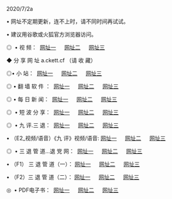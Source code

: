 <p>2020/7/2a
<p>• 网址不定期更新，连不上时，请不同时间再试试。
<p>• 建议用谷歌或火狐官方浏览器访问。
<p>◎  • 视 频： 
<a href="http://scg.csso.cam/" target="_blank">网址一</a> 　 
<a href="http://sbg.csso.cam/" target="_blank">网址二</a> 　 
<a href="http://sag.csso.cam/b.html" target="_blank">网址三</a>
<p>◆ 分 享 网 址  a.ckett.cf  （请 收 藏） </p>

<p>◎•  小 站：  
<a href="http://scg.csso.cam/f.html" target="_blank">网址一</a> 　 
<a href="http://sbg.csso.cam/h.html" target="_blank">网址二</a> 　 
<a href="http://sag.csso.cam/k/" target="_blank">网址三</a></p><p>

<p>◎  • 翻 墙 软 件 ：  
<a href="http://scg.csso.cam/ff/" target="_blank">网址一</a> 　 
<a href="http://sbg.csso.cam/s/read/a1_nd.html" target="_blank">网址二</a> 　 
<a href="http://sag.csso.cam/ff/index.html" target="_blank">网址三</a></p>
<p>◎  • 每 日 新 闻：  
<a href="http://scg.csso.cam/day/" target="_blank">网址一</a> 　 
<a href="http://sbg.csso.cam/day/" target="_blank">网址二</a> 　 
<a href="http://sag.csso.cam/day/index.html" target="_blank">网址三</a></p>
<p>◎   • 短 波 分 享：  
<a href="http://scg.csso.cam/h/" target="_blank">网址一</a> 　 
<a href="http://sag.csso.cam/h/" target="_blank">网址二</a> 　 
<a href="http://sbg.csso.cam/h/index.html" target="_blank">网址三</a></p>
<p>◎   • 九 评.三 退：  
<a href="http://scg.csso.cam/t/" target="_blank">网址一</a> 　 
<a href="http://sag.csso.cam/v2/index.html" target="_blank">网址二</a> 　 
<a href="http://sbg.csso.cam/tt/index.html" target="_blank">网址三</a> 　</p>
<p>  • （E2_视频/语音）《九 评》视频/语音: 
<a href="http://scg.csso.cam/7738.html" target="_blank">网址一</a> 　 
<a href="http://sag.csso.cam/7614.html" target="_blank">网址二</a> 　 
<a href="http://sbg.csso.cam/7633.html" target="_blank">网址三</a></p>
<p>◎   • 三 退 管 道...退 党 网：  
<a href="http://scg.csso.cam/go/td1.html" target="_blank">网址一</a> 　 
<a href="http://sag.csso.cam/go/td2.html" target="_blank">网址二</a> 　 
<a href="http://sbg.csso.cam/go/td3.html" target="_blank">网址三</a></p>
<p>  • （F1） 三 退 管 道（一）： 
<a href="http://scg.csso.cam/dd/" target="_blank">网址一</a> 　 
<a href="http://sag.csso.cam/s/read/a1_tdx.html" target="_blank">网址二</a> 　 
<a href="http://sbg.csso.cam/dd/" target="_blank">网址三</a></p>
<p>  • （F2）三 退 管 道（二）： 
<a href="http://sag.csso.cam/d/" target="_blank">网址一</a> 　 
<a href="http://scg.csso.cam/d/index.html" target="_blank">网址二</a> 　 
<a href="http://sbg.csso.cam/d/" target="_blank">网址三</a></p>
<p>◎   • PDF电子书：  
<a href="http://scg.csso.cam/p/" target="_blank">网址一</a> 　 
<a href="http://sbg.csso.cam/p/index.html" target="_blank">网址二</a> 　 
<a href="http://sag.csso.cam/p/" target="_blank">网址三</a></p>
